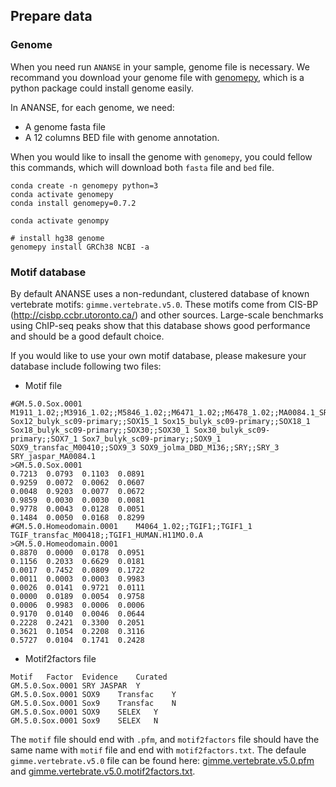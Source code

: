 ## Prepare data

### Genome
When you need run `ANANSE` in your sample, genome file is necessary. We recommand you download your genome file with [genomepy](https://github.com/vanheeringen-lab/genomepy), which is a python package could install genome easily.

In ANANSE, for each genome, we need:

* A genome fasta file
* A 12 columns BED file with genome annotation. 

When you would like to insall the genome with `genomepy`, you could fellow this commands, which will download both `fasta` file and `bed` file.

```
conda create -n genomepy python=3
conda activate genomepy
conda install genomepy=0.7.2

conda activate genompy

# install hg38 genome
genomepy install GRCh38 NCBI -a
```

### Motif database
By default ANANSE uses a non-redundant, clustered database of known vertebrate motifs: `gimme.vertebrate.v5.0`. These motifs come from CIS-BP (http://cisbp.ccbr.utoronto.ca/) and other sources. Large-scale benchmarks using ChIP-seq peaks show that this database shows good performance and should be a good default choice. 

If you would like to use your own motif database, please makesure your database include following two files:  

* Motif file

```
#GM.5.0.Sox.0001	M1911_1.02;;M3916_1.02;;M5846_1.02;;M6471_1.02;;M6478_1.02;;MA0084.1_SRY;;MA1152.1_SOX15;;SOX12;;SOX12_1 Sox12_bulyk_sc09-primary;;SOX15_1 Sox15_bulyk_sc09-primary;;SOX18_1 Sox18_bulyk_sc09-primary;;SOX30;;SOX30_1 Sox30_bulyk_sc09-primary;;SOX7_1 Sox7_bulyk_sc09-primary;;SOX9_1 SOX9_transfac_M00410;;SOX9_3 SOX9_jolma_DBD_M136;;SRY;;SRY_3 SRY_jaspar_MA0084.1
>GM.5.0.Sox.0001
0.7213	0.0793	0.1103	0.0891
0.9259	0.0072	0.0062	0.0607
0.0048	0.9203	0.0077	0.0672
0.9859	0.0030	0.0030	0.0081
0.9778	0.0043	0.0128	0.0051
0.1484	0.0050	0.0168	0.8299
#GM.5.0.Homeodomain.0001	M4064_1.02;;TGIF1;;TGIF1_1 TGIF_transfac_M00418;;TGIF1_HUMAN.H11MO.0.A
>GM.5.0.Homeodomain.0001
0.8870	0.0000	0.0178	0.0951
0.1156	0.2033	0.6629	0.0181
0.0017	0.7452	0.0809	0.1722
0.0011	0.0003	0.0003	0.9983
0.0026	0.0141	0.9721	0.0111
0.0000	0.0189	0.0054	0.9758
0.0006	0.9983	0.0006	0.0006
0.9170	0.0140	0.0046	0.0644
0.2228	0.2421	0.3300	0.2051
0.3621	0.1054	0.2208	0.3116
0.5727	0.0104	0.1741	0.2428
```

* Motif2factors file  

```
Motif	Factor	Evidence	Curated
GM.5.0.Sox.0001	SRY	JASPAR	Y
GM.5.0.Sox.0001	SOX9	Transfac	Y
GM.5.0.Sox.0001	Sox9	Transfac	N
GM.5.0.Sox.0001	SOX9	SELEX	Y
GM.5.0.Sox.0001	Sox9	SELEX	N
```

The `motif` file should end with `.pfm`,  and `motif2factors` file should have the same name with `motif` file and end with `motif2factors.txt`.
The defaule `gimme.vertebrate.v5.0` file can be found here: [gimme.vertebrate.v5.0.pfm](https://github.com/vanheeringen-lab/gimmemotifs/blob/master/data/motif_databases/gimme.vertebrate.v5.0.pfm) and [gimme.vertebrate.v5.0.motif2factors.txt](https://github.com/vanheeringen-lab/gimmemotifs/blob/master/data/motif_databases/gimme.vertebrate.v5.0.motif2factors.txt).

